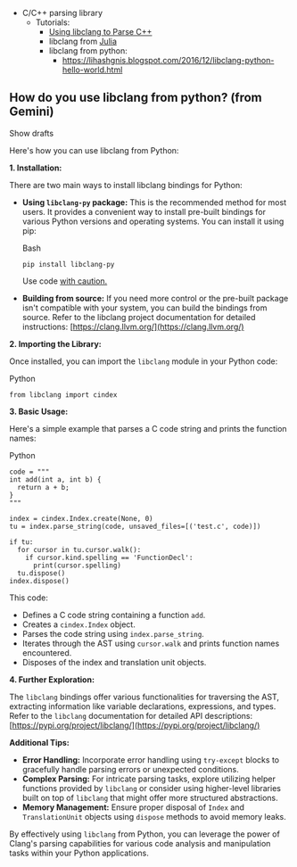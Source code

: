 
* C/C++ parsing library
	* Tutorials:
		* [Using libclang to Parse C++](https://shaharmike.com/cpp/libclang/)
		* libclang from [Julia](https://juliainterop.github.io/Clang.jl/stable/tutorial/)
		* libclang from python:
			* https://lihashgnis.blogspot.com/2016/12/libclang-python-hello-world.html
 
                  
                  
## How do you use libclang from python? (from Gemini)

Show drafts

Here's how you can use libclang from Python:

**1. Installation:**

There are two main ways to install libclang bindings for Python:

- **Using `libclang-py` package:** This is the recommended method for most users. It provides a convenient way to install pre-built bindings for various Python versions and operating systems. You can install it using pip:
    
    Bash
    
    ```
    pip install libclang-py
    ```
    
    Use code [with caution.](https://gemini.google.com/faq#coding)
    

- **Building from source:** If you need more control or the pre-built package isn't compatible with your system, you can build the bindings from source. Refer to the libclang project documentation for detailed instructions: [https://clang.llvm.org/](https://clang.llvm.org/)
    

**2. Importing the Library:**

Once installed, you can import the `libclang` module in your Python code:

Python

```
from libclang import cindex
```



**3. Basic Usage:**

Here's a simple example that parses a C code string and prints the function names:

Python

```
code = """
int add(int a, int b) {
  return a + b;
}
"""

index = cindex.Index.create(None, 0)
tu = index.parse_string(code, unsaved_files=[('test.c', code)])

if tu:
  for cursor in tu.cursor.walk():
    if cursor.kind.spelling == 'FunctionDecl':
      print(cursor.spelling)
  tu.dispose()
index.dispose()
```

This code:

- Defines a C code string containing a function `add`.
- Creates a `cindex.Index` object.
- Parses the code string using `index.parse_string`.
- Iterates through the AST using `cursor.walk` and prints function names encountered.
- Disposes of the index and translation unit objects.

**4. Further Exploration:**

The `libclang` bindings offer various functionalities for traversing the AST, extracting information like variable declarations, expressions, and types. Refer to the `libclang` documentation for detailed API descriptions: [https://pypi.org/project/libclang/](https://pypi.org/project/libclang/)

**Additional Tips:**

- **Error Handling:** Incorporate error handling using `try-except` blocks to gracefully handle parsing errors or unexpected conditions.
- **Complex Parsing:** For intricate parsing tasks, explore utilizing helper functions provided by `libclang` or consider using higher-level libraries built on top of `libclang` that might offer more structured abstractions.
- **Memory Management:** Ensure proper disposal of `Index` and `TranslationUnit` objects using `dispose` methods to avoid memory leaks.

By effectively using `libclang` from Python, you can leverage the power of Clang's parsing capabilities for various code analysis and manipulation tasks within your Python applications.
		